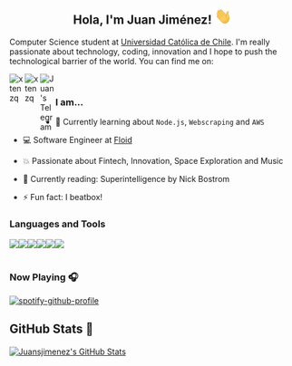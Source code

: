 <h2 align="center">Hola, I'm Juan Jiménez! <img  src="https://raw.githubusercontent.com/ABSphreak/ABSphreak/master/gifs/Hi.gif" width="30px"></h2>

Computer Science student at [Universidad Católica de Chile](https://www.uc.cl/en). I'm really passionate about technology, coding, innovation and I hope to push the technological barrier of the world. You can find me on:

<a href="https://linkedin.com/in/juan-jimenez-sieber" target="blank"><img align="left" src="https://cdn.jsdelivr.net/gh/devicons/devicon/icons/linkedin/linkedin-plain.svg" alt="xtenzq" width="27px" /></a>
<a href="https://instagram.com/juanchijs" target="blank"><img align="left" src="https://cdn.jsdelivr.net/npm/simple-icons@3.0.1/icons/instagram.svg" alt="xtenzq" width="27px" /></a>
<a href="https://t.me/juanjimenezs">
  <img align="left" alt="Juan's Telegram" width="27px" src="https://cdn.jsdelivr.net/npm/simple-icons@v3/icons/telegram.svg" />
</a>

</br>

### I am...

- 🌱 Currently learning about `Node.js`, `Webscraping` and `AWS`

- 💻 Software Engineer at [Floid](https://somosfloid.com/world/home)

- 💥 Passionate about Fintech, Innovation, Space Exploration and Music

- 📖 Currently reading: Superintelligence by Nick Bostrom

- ⚡ Fun fact: I beatbox!

### Languages and Tools 

<img align="left" src="https://cdn.jsdelivr.net/gh/devicons/devicon/icons/nodejs/nodejs-original.svg" height="50px" />
<img align="left" src="https://cdn.jsdelivr.net/gh/devicons/devicon/icons/amazonwebservices/amazonwebservices-original.svg" height="50px" />
<img align="left" src="https://cdn.jsdelivr.net/gh/devicons/devicon/icons/python/python-original.svg" height="50px" />
<img align="left" src="https://cdn.jsdelivr.net/gh/devicons/devicon/icons/rails/rails-plain.svg" height="50px" />
<img align="left" src="https://cdn.jsdelivr.net/gh/devicons/devicon/icons/c/c-line.svg" height="50px" />
<img align="left" src="https://cdn.jsdelivr.net/gh/devicons/devicon/icons/postgresql/postgresql-original.svg" height="50px" />

</br>
</br>

### Now Playing 🎧

[![spotify-github-profile](https://spotify-github-profile.vercel.app/api/view?uid=12134343503&cover_image=true&theme=default)](https://github.com/kittinan/spotify-github-profile)

## GitHub Stats 🚀

<a href="https://github.com/Juan379/Juan379">
  <img align="center" src="https://github-readme-stats.vercel.app/api?username=Juansjimenez&show_icons=true&line_height=27&count_private=true&title_color=ffffff&text_color=c9cacc&icon_color=2bbc8a&bg_color=1d1f21" alt="Juansjimenez's GitHub Stats" />
</a>
